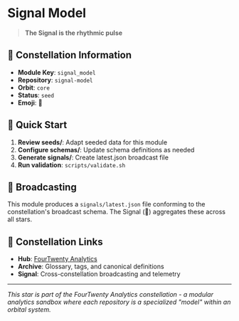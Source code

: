# Signal Model

> **The Signal is the rhythmic pulse**

## 🌌 Constellation Information

- **Module Key**: `signal_model`  
- **Repository**: `signal-model`
- **Orbit**: `core`
- **Status**: `seed`
- **Emoji**: 📡

## 🚀 Quick Start

1. **Review seeds/**: Adapt seeded data for this module
2. **Configure schemas/**: Update schema definitions as needed  
3. **Generate signals/**: Create latest.json broadcast file
4. **Run validation**: `scripts/validate.sh`

## 📡 Broadcasting

This module produces a `signals/latest.json` file conforming to the constellation's broadcast schema. The Signal (📡) aggregates these across all stars.

## 🔗 Constellation Links

- **Hub**: [FourTwenty Analytics](https://github.com/zbreeden/FourTwentyAnalytics)
- **Archive**: Glossary, tags, and canonical definitions
- **Signal**: Cross-constellation broadcasting and telemetry

---

*This star is part of the FourTwenty Analytics constellation - a modular analytics sandbox where each repository is a specialized "model" within an orbital system.*

